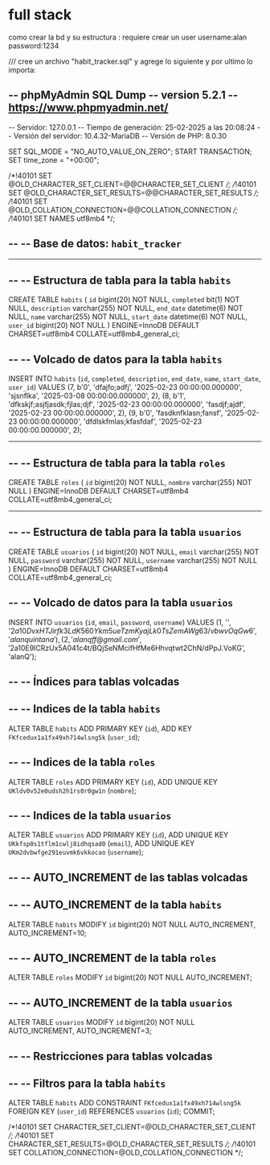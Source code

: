 # full stack

como crear la bd y su estructura :
requiere crear un user
username:alan
password:1234

/// cree un archivo "habit_tracker.sql" y agrege lo siguiente y por ultimo lo importa:


-- phpMyAdmin SQL Dump
-- version 5.2.1
-- https://www.phpmyadmin.net/
--
-- Servidor: 127.0.0.1
-- Tiempo de generación: 25-02-2025 a las 20:08:24
-- Versión del servidor: 10.4.32-MariaDB
-- Versión de PHP: 8.0.30

SET SQL_MODE = "NO_AUTO_VALUE_ON_ZERO";
START TRANSACTION;
SET time_zone = "+00:00";


/*!40101 SET @OLD_CHARACTER_SET_CLIENT=@@CHARACTER_SET_CLIENT */;
/*!40101 SET @OLD_CHARACTER_SET_RESULTS=@@CHARACTER_SET_RESULTS */;
/*!40101 SET @OLD_COLLATION_CONNECTION=@@COLLATION_CONNECTION */;
/*!40101 SET NAMES utf8mb4 */;

--
-- Base de datos: `habit_tracker`
--

-- --------------------------------------------------------

--
-- Estructura de tabla para la tabla `habits`
--

CREATE TABLE `habits` (
  `id` bigint(20) NOT NULL,
  `completed` bit(1) NOT NULL,
  `description` varchar(255) NOT NULL,
  `end_date` datetime(6) NOT NULL,
  `name` varchar(255) NOT NULL,
  `start_date` datetime(6) NOT NULL,
  `user_id` bigint(20) NOT NULL
) ENGINE=InnoDB DEFAULT CHARSET=utf8mb4 COLLATE=utf8mb4_general_ci;

--
-- Volcado de datos para la tabla `habits`
--

INSERT INTO `habits` (`id`, `completed`, `description`, `end_date`, `name`, `start_date`, `user_id`) VALUES
(7, b'0', 'dfajfo;adfj', '2025-02-23 00:00:00.000000', 'sjsnflka', '2025-03-08 00:00:00.000000', 2),
(8, b'1', 'dfkskjf;asjfjasdk;fjlas;djf', '2025-02-23 00:00:00.000000', 'fasdjf;ajdf', '2025-02-23 00:00:00.000000', 2),
(9, b'0', 'fasdknfklasn;fansf', '2025-02-23 00:00:00.000000', 'dfdlskfmlas;kfasfdaf', '2025-02-23 00:00:00.000000', 2);

-- --------------------------------------------------------

--
-- Estructura de tabla para la tabla `roles`
--

CREATE TABLE `roles` (
  `id` bigint(20) NOT NULL,
  `nombre` varchar(255) NOT NULL
) ENGINE=InnoDB DEFAULT CHARSET=utf8mb4 COLLATE=utf8mb4_general_ci;

-- --------------------------------------------------------

--
-- Estructura de tabla para la tabla `usuarios`
--

CREATE TABLE `usuarios` (
  `id` bigint(20) NOT NULL,
  `email` varchar(255) NOT NULL,
  `password` varchar(255) NOT NULL,
  `username` varchar(255) NOT NULL
) ENGINE=InnoDB DEFAULT CHARSET=utf8mb4 COLLATE=utf8mb4_general_ci;

--
-- Volcado de datos para la tabla `usuarios`
--

INSERT INTO `usuarios` (`id`, `email`, `password`, `username`) VALUES
(1, '', '$2a$10$DvxHTJirfk3LdK560Ykm5ueTzmKyajLk0TsZemAWg63/vbwvOqGw6', 'alan quintana'),
(2, 'alanqff@gmail.com', '$2a$10$E9lCRzUx5A041c4t/BQjSeNMcifHfMe6Hhvqtwt2ChN/dPpJ.VoKG', 'alanQ');

--
-- Índices para tablas volcadas
--

--
-- Indices de la tabla `habits`
--
ALTER TABLE `habits`
  ADD PRIMARY KEY (`id`),
  ADD KEY `FKfcedux1a1fx49xh714wlsng5k` (`user_id`);

--
-- Indices de la tabla `roles`
--
ALTER TABLE `roles`
  ADD PRIMARY KEY (`id`),
  ADD UNIQUE KEY `UKldv0v52e0udsh2h1rs0r0gw1n` (`nombre`);

--
-- Indices de la tabla `usuarios`
--
ALTER TABLE `usuarios`
  ADD PRIMARY KEY (`id`),
  ADD UNIQUE KEY `UKkfsp0s1tflm1cwlj8idhqsad0` (`email`),
  ADD UNIQUE KEY `UKm2dvbwfge291euvmk6vkkocao` (`username`);

--
-- AUTO_INCREMENT de las tablas volcadas
--

--
-- AUTO_INCREMENT de la tabla `habits`
--
ALTER TABLE `habits`
  MODIFY `id` bigint(20) NOT NULL AUTO_INCREMENT, AUTO_INCREMENT=10;

--
-- AUTO_INCREMENT de la tabla `roles`
--
ALTER TABLE `roles`
  MODIFY `id` bigint(20) NOT NULL AUTO_INCREMENT;

--
-- AUTO_INCREMENT de la tabla `usuarios`
--
ALTER TABLE `usuarios`
  MODIFY `id` bigint(20) NOT NULL AUTO_INCREMENT, AUTO_INCREMENT=3;

--
-- Restricciones para tablas volcadas
--

--
-- Filtros para la tabla `habits`
--
ALTER TABLE `habits`
  ADD CONSTRAINT `FKfcedux1a1fx49xh714wlsng5k` FOREIGN KEY (`user_id`) REFERENCES `usuarios` (`id`);
COMMIT;

/*!40101 SET CHARACTER_SET_CLIENT=@OLD_CHARACTER_SET_CLIENT */;
/*!40101 SET CHARACTER_SET_RESULTS=@OLD_CHARACTER_SET_RESULTS */;
/*!40101 SET COLLATION_CONNECTION=@OLD_COLLATION_CONNECTION */;
